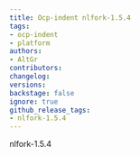 ```yaml
---
title: Ocp-indent nlfork-1.5.4
tags:
- ocp-indent
- platform
authors:
- AltGr
contributors:
changelog:
versions:
backstage: false
ignore: true
github_release_tags:
- nlfork-1.5.4
---
```


<p>nlfork-1.5.4</p>
